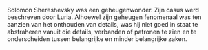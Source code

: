 Solomon Shereshevsky was een geheugenwonder. Zijn casus werd beschreven door Luria.
Alhoewel zijn geheugen fenomenaal was ten aanzien van het onthouden van details, was hij niet goed in staat te abstraheren vanuit die details, verbanden of patronen te zien en te onderscheiden tussen belangrijke en minder belangrijke zaken.

